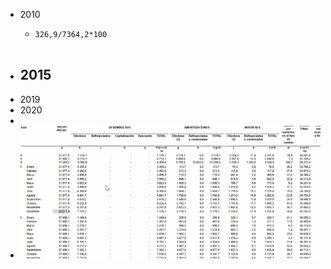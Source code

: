 - 2010
	- ```calc
	  326,9/7364,2*100
	  
	  
	  ```
- 2015
	-
- 2019
- 2020
-
- ![image.png](../assets/image_1642466710060_0.png)